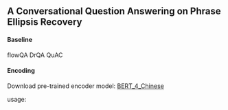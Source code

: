 ## A Conversational Question Answering on Phrase Ellipsis Recovery

#### Baseline
flowQA
DrQA
QuAC


#### Encoding

Download pre-trained encoder model: [BERT_4_Chinese](https://storage.googleapis.com/bert_models/2018_11_03/chinese_L-12_H-768_A-12.zip) 

usage:
